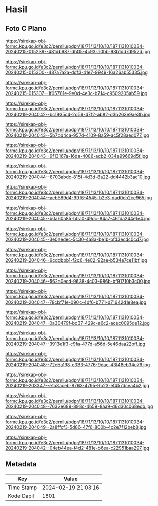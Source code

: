 # Hasil

## Foto C Plano

https://sirekap-obj-formc.kpu.go.id/e3c2/pemilu/pdpr/18/71/13/10/10/1871131010034-20240215-015239--481db987-db05-4c93-a0bb-93b1dd7d952d.jpg

https://sirekap-obj-formc.kpu.go.id/e3c2/pemilu/pdpr/18/71/13/10/10/1871131010034-20240215-015300--487a7a2a-ddf3-41e7-9949-16a26ab55335.jpg

https://sirekap-obj-formc.kpu.go.id/e3c2/pemilu/pdpr/18/71/13/10/10/1871131010034-20240215-015307--1f05761e-9e0d-4e3c-b714-c9509205ab59.jpg

https://sirekap-obj-formc.kpu.go.id/e3c2/pemilu/pdpr/18/71/13/10/10/1871131010034-20240219-204042--bc1935c4-2d59-47f2-ab82-d3b263e9ae3b.jpg

https://sirekap-obj-formc.kpu.go.id/e3c2/pemilu/pdpr/18/71/13/10/10/1871131010034-20240219-204043--5b7bd4ca-957d-4109-8a59-ac5f28aed077.jpg

https://sirekap-obj-formc.kpu.go.id/e3c2/pemilu/pdpr/18/71/13/10/10/1871131010034-20240219-204043--9f13167a-16da-4086-acb2-034e99669d5f.jpg

https://sirekap-obj-formc.kpu.go.id/e3c2/pemilu/pdpr/18/71/13/10/10/1871131010034-20240219-204044--8703abdc-815f-4d3d-8a22-dd4442b3ac10.jpg

https://sirekap-obj-formc.kpu.go.id/e3c2/pemilu/pdpr/18/71/13/10/10/1871131010034-20240219-204044--aeb589d4-99f6-4545-b2e3-dad0cb2ce965.jpg

https://sirekap-obj-formc.kpu.go.id/e3c2/pemilu/pdpr/18/71/13/10/10/1871131010034-20240219-204045--b0a60a85-b0a0-49dc-84a7-46fda244e1e4.jpg

https://sirekap-obj-formc.kpu.go.id/e3c2/pemilu/pdpr/18/71/13/10/10/1871131010034-20240219-204045--3e0aedec-5c30-4a8a-be1b-bfd3ecdc0cd7.jpg

https://sirekap-obj-formc.kpu.go.id/e3c2/pemilu/pdpr/18/71/13/10/10/1871131010034-20240219-204046--9cddbbb1-f2c6-4e02-92ae-b534e7ce11bf.jpg

https://sirekap-obj-formc.kpu.go.id/e3c2/pemilu/pdpr/18/71/13/10/10/1871131010034-20240219-204046--562a0ecd-9638-4c03-986b-bf91710b3c00.jpg

https://sirekap-obj-formc.kpu.go.id/e3c2/pemilu/pdpr/18/71/13/10/10/1871131010034-20240219-204047--78cbf71e-090c-4df6-b771-d71642d1e8ea.jpg

https://sirekap-obj-formc.kpu.go.id/e3c2/pemilu/pdpr/18/71/13/10/10/1871131010034-20240219-204047--0a38479f-bc37-429c-a6c2-acec0095de12.jpg

https://sirekap-obj-formc.kpu.go.id/e3c2/pemilu/pdpr/18/71/13/10/10/1871131010034-20240219-204047--3913e1f3-c9fa-477d-a56d-5e46daa22bff.jpg

https://sirekap-obj-formc.kpu.go.id/e3c2/pemilu/pdpr/18/71/13/10/10/1871131010034-20240219-204048--72e5a198-e333-4776-9dac-43f48eb34c76.jpg

https://sirekap-obj-formc.kpu.go.id/e3c2/pemilu/pdpr/18/71/13/10/10/1871131010034-20240219-203347--e1b8aceb-8763-4795-9b23-ef457dcea4b2.jpg

https://sirekap-obj-formc.kpu.go.id/e3c2/pemilu/pdpr/18/71/13/10/10/1871131010034-20240219-204048--7632e689-898c-4b59-8aa9-d6d30c068edb.jpg

https://sirekap-obj-formc.kpu.go.id/e3c2/pemilu/pdpr/18/71/13/10/10/1871131010034-20240219-204049--2a8ffcf3-5d86-47f6-800b-4c2e7f12beb8.jpg

https://sirekap-obj-formc.kpu.go.id/e3c2/pemilu/pdpr/18/71/13/10/10/1871131010034-20240219-204042--04eb44ea-f4d2-481e-b6ea-c22951baa297.jpg


## Metadata

| Key        | Value               |
| ---------- | ------------------- |
| Time Stamp | 2024-02-19 21:03:16 |
| Kode Dapil | 1801                |



